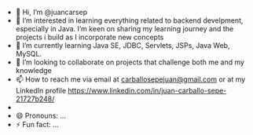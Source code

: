 - 👋 Hi, I’m @juancarsep
- 👀 I’m interested in learning everything related to backend develpment, especially in Java. I’m keen on sharing my learning journey and the projects i build as I incorporate new concepts
- 🌱 I’m currently learning Java SE, JDBC, Servlets, JSPs, Java Web, MySQL.
- 💞️ I’m looking to collaborate on projects that challenge both me and my knowledge
- 📫 How to reach me via email at carballosepejuan@gmail.com or at my LinkedIn profile https://www.linkedin.com/in/juan-carballo-sepe-21727b248/
- 
- 😄 Pronouns: ...
- ⚡ Fun fact: ...
